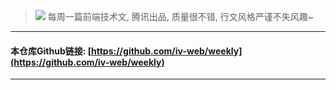 > ![](https://upload-images.jianshu.io/upload_images/3203841-056092a96024dac7.png?imageMogr2/auto-orient/strip%7CimageView2/2/w/1240)
> 每周一篇前端技术文, 腾讯出品, 质量很不错, 行文风格严谨不失风趣~

---


#### 本仓库Github链接: [https://github.com/iv-web/weekly](https://github.com/iv-web/weekly)


---